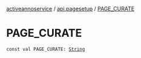 [activeannoservice](../index.md) / [api.pagesetup](index.md) / [PAGE_CURATE](./-p-a-g-e_-c-u-r-a-t-e.md)

# PAGE_CURATE

`const val PAGE_CURATE: `[`String`](https://kotlinlang.org/api/latest/jvm/stdlib/kotlin/-string/index.html)